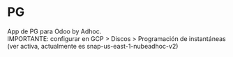 # PG

App de PG para Odoo by Adhoc.  
IMPORTANTE: configurar en GCP > Discos > Programación de instantáneas (ver activa, actualmente es snap-us-east-1-nubeadhoc-v2)
